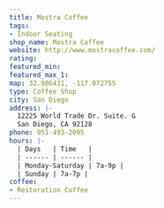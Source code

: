 ```yaml
---
title: Mostra Coffee
tags:
- Indoor Seating
shop_name: Mostra Coffee
website: http://www.mostracoffee.com/
rating:
featured_min:
featured_max_1:
map: 32.986431, -117.072755
type: Coffee Shop
city: San Diego
address: |-
  12225 World Trade Dr. Suite. G
  San Diego, CA 92128
phone: 951-493-2095
hours: |-
  | Days   | Time   |
  | ------ | ------ |
  | Monday-Saturday | 7a-9p |
  | Sunday | 7a-7p |
coffee:
- Restoration Coffee 
---
```


